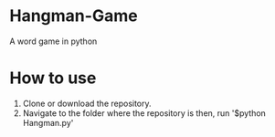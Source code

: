 # Hangman-Game
A word game in python

# How to use

1. Clone or download the repository.
2. Navigate to the folder where the repository is
then,  run '$python Hangman.py'

